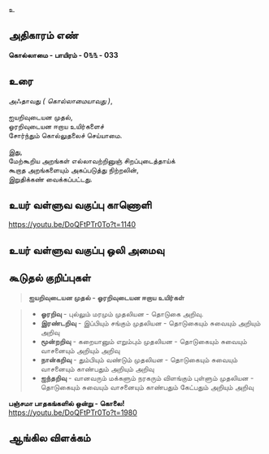 உ


## அதிகாரம் எண்

**கொல்லாமை - பாயிரம் - 0௩௩ - 033**

## உரை

அஃதாவது _( கொல்லாமையாவது )_,  

ஐயறிவுடையன முதல்,  
ஓரறிவுடையன ஈறாய உயிர்களைச்  
சோர்ந்தும் கொல்லுதலைச் செய்யாமை.  

இது,  
மேற்கூறிய அறங்கள் எல்லாவற்றினுஞ் சிறப்புடைத்தாய்க்  
கூறாத அறங்களையும் அகப்படுத்து நிற்றலின்,  
இறுதிக்கண் வைக்கப்பட்டது.

## உயர் வள்ளுவ வகுப்பு காணொளி

https://youtu.be/DoQFtPTr0To?t=1140

## உயர் வள்ளுவ வகுப்பு ஒலி அமைவு 


## கூடுதல் குறிப்புகள்

>**ஐயறிவுடையன முதல் - ஓரறிவுடையன ஈறாய உயிர்கள்**   

>* **ஓரறிவு** - புல்லும் மரமும் முதலியன - தொடுகை அறிவு.  
>* **இரண்டறிவு** - இப்பியும் சங்கும் முதலியன - தொடுகையும் சுவையும் அறியும் அறிவு    
>* **மூன்றறிவு** - கறையானும் எறும்பும் முதலியன - தொடுகையும் சுவையும் வாசனையும் அறியும் அறிவு
>* **நான்கறிவு** - தும்பியும் வண்டும் முதலியன - தொடுகையும் சுவையும் வாசனையும் காண்பதும் அறியும் அறிவு  
>* **ஐந்தறிவு** - வானவரும் மக்களும் நரகரும் விளங்கும் புள்ளும் முதலியன -  தொடுகையும் சுவையும் வாசனையும் காண்பதும் கேட்பதும் அறியும் அறிவு    

**பஞ்சமா பாதகங்களில் ஒன்று - கொலை!**  
https://youtu.be/DoQFtPTr0To?t=1980

## ஆங்கில விளக்கம்

